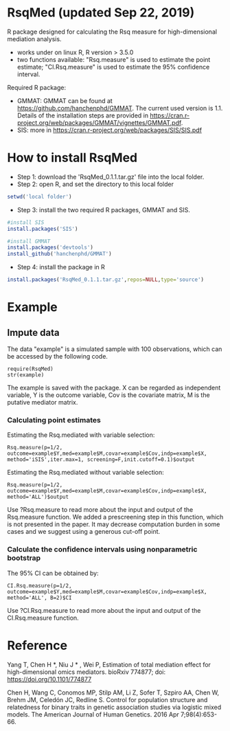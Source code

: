 # RsqMed (updated Sep 22, 2019)
R package designed for calculating the Rsq measure for high-dimensional mediation analysis. 
* works under on linux R, R version > 3.5.0
* two functions available: "Rsq.measure" is used to estimate the point estimate; "CI.Rsq.measure" is used to estimate the 95% confidence interval.

Required R package:
* GMMAT: GMMAT can be found at https://github.com/hanchenphd/GMMAT. The current used version is 1.1. Details of the installation steps are provided in https://cran.r-project.org/web/packages/GMMAT/vignettes/GMMAT.pdf.
* SIS: more in https://cran.r-project.org/web/packages/SIS/SIS.pdf


# How to install RsqMed
* Step 1: download the 'RsqMed_0.1.1.tar.gz' file into the local folder.
* Step 2: open R, and set the directory to this local folder 
 ```r
 setwd('local folder')
 ```
 
* Step 3: install the two required R packages, GMMAT and SIS. 
 ```r
 #install SIS
install.packages('SIS')

#install GMMAT
install.packages('devtools')
install_github('hanchenphd/GMMAT')
 ```
* Step 4: install the package in R
```r
install.packages('RsqMed_0.1.1.tar.gz',repos=NULL,type='source')
```

# Example  
## Impute data
The data "example" is a simulated sample with 100 observations, which can be accessed by the following code.
```{r, echo=FALSE}
require(RsqMed)
str(example)
```
The example is saved with the package. X can be regarded as independent variable, Y is the outcome variable, Cov is the covariate matrix, M is the putative mediator matrix.

### Calculating point estimates 
Estimating the Rsq.mediated with variable selection: 
```{r, warning=FALSE, eval=F}
Rsq.measure(p=1/2, outcome=example$Y,med=example$M,covar=example$Cov,indp=example$X, method='iSIS',iter.max=1, screening=F,init.cutoff=0.1)$output
```

Estimating the Rsq.mediated without variable selection: 
```{r, warning=FALSE, eval=F}
Rsq.measure(p=1/2, outcome=example$Y,med=example$M,covar=example$Cov,indp=example$X, method='ALL')$output
```

Use ?Rsq.measure to read more about the input and output of the Rsq.measure function. We added a prescreening step in this function, which is not presented in the paper. It may decrease computation burden in some cases and we suggest using a generous cut-off point.

### Calculate the confidence intervals using nonparametric bootstrap
The 95% CI can be obtained by:
```{r, message=FALSE, warning=FALSE, eval=F}
CI.Rsq.measure(p=1/2, outcome=example$Y,med=example$M,covar=example$Cov,indp=example$X, method='ALL', B=2)$CI
```
Use ?CI.Rsq.measure to read more about the input and output of the CI.Rsq.measure function.

# Reference
Yang T, Chen H *, Niu J * , Wei P, Estimation of total mediation effect for high-dimensional omics mediators. bioRxiv 774877; doi: https://doi.org/10.1101/774877

Chen H, Wang C, Conomos MP, Stilp AM, Li Z, Sofer T, Szpiro AA, Chen W, Brehm JM, Celedón JC, Redline S. Control for population structure and relatedness for binary traits in genetic association studies via logistic mixed models. The American Journal of Human Genetics. 2016 Apr 7;98(4):653-66.
